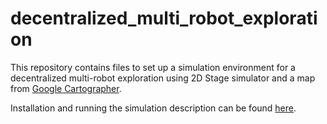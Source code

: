 # decentralized_multi_robot_exploration
This repository contains files to set up a simulation environment for a decentralized multi-robot exploration using 2D Stage simulator and a map from [Google Cartographer](https://github.com/googlecartographer). 

Installation and running the simulation description can be found [here](https://github.com/larics/decentralized_multi_robot_exploration/blob/master/frontier_exploration/README.md).
